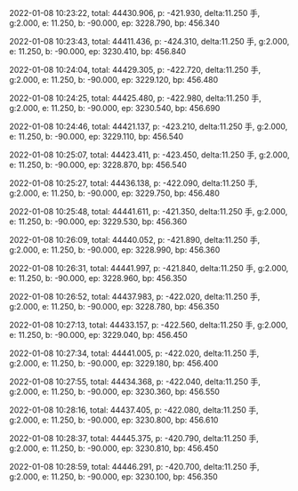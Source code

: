 2022-01-08 10:23:22, total: 44430.906, p: -421.930, delta:11.250 手, g:2.000, e: 11.250, b: -90.000, ep: 3228.790, bp: 456.340

2022-01-08 10:23:43, total: 44411.436, p: -424.310, delta:11.250 手, g:2.000, e: 11.250, b: -90.000, ep: 3230.410, bp: 456.840

2022-01-08 10:24:04, total: 44429.305, p: -422.720, delta:11.250 手, g:2.000, e: 11.250, b: -90.000, ep: 3229.120, bp: 456.480

2022-01-08 10:24:25, total: 44425.480, p: -422.980, delta:11.250 手, g:2.000, e: 11.250, b: -90.000, ep: 3230.540, bp: 456.690

2022-01-08 10:24:46, total: 44421.137, p: -423.210, delta:11.250 手, g:2.000, e: 11.250, b: -90.000, ep: 3229.110, bp: 456.540

2022-01-08 10:25:07, total: 44423.411, p: -423.450, delta:11.250 手, g:2.000, e: 11.250, b: -90.000, ep: 3228.870, bp: 456.540

2022-01-08 10:25:27, total: 44436.138, p: -422.090, delta:11.250 手, g:2.000, e: 11.250, b: -90.000, ep: 3229.750, bp: 456.480

2022-01-08 10:25:48, total: 44441.611, p: -421.350, delta:11.250 手, g:2.000, e: 11.250, b: -90.000, ep: 3229.530, bp: 456.360

2022-01-08 10:26:09, total: 44440.052, p: -421.890, delta:11.250 手, g:2.000, e: 11.250, b: -90.000, ep: 3228.990, bp: 456.360

2022-01-08 10:26:31, total: 44441.997, p: -421.840, delta:11.250 手, g:2.000, e: 11.250, b: -90.000, ep: 3228.960, bp: 456.350

2022-01-08 10:26:52, total: 44437.983, p: -422.020, delta:11.250 手, g:2.000, e: 11.250, b: -90.000, ep: 3228.780, bp: 456.350

2022-01-08 10:27:13, total: 44433.157, p: -422.560, delta:11.250 手, g:2.000, e: 11.250, b: -90.000, ep: 3229.040, bp: 456.450

2022-01-08 10:27:34, total: 44441.005, p: -422.020, delta:11.250 手, g:2.000, e: 11.250, b: -90.000, ep: 3229.180, bp: 456.400

2022-01-08 10:27:55, total: 44434.368, p: -422.040, delta:11.250 手, g:2.000, e: 11.250, b: -90.000, ep: 3230.360, bp: 456.550

2022-01-08 10:28:16, total: 44437.405, p: -422.080, delta:11.250 手, g:2.000, e: 11.250, b: -90.000, ep: 3230.800, bp: 456.610

2022-01-08 10:28:37, total: 44445.375, p: -420.790, delta:11.250 手, g:2.000, e: 11.250, b: -90.000, ep: 3230.810, bp: 456.450

2022-01-08 10:28:59, total: 44446.291, p: -420.700, delta:11.250 手, g:2.000, e: 11.250, b: -90.000, ep: 3230.100, bp: 456.350